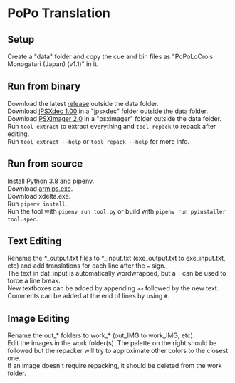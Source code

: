 # PoPo Translation
## Setup
Create a "data" folder and copy the cue and bin files as "PoPoLoCrois Monogatari (Japan) (v1.1)" in it.  
## Run from binary
Download the latest [release](https://github.com/Illidanz/PoPoTranslation/releases) outside the data folder.  
Download [jPSXdec 1.00](https://github.com/m35/jpsxdec/releases) in a "jpsxdec" folder outside the data folder.  
Download [PSXImager 2.0](https://www.romhacking.net/utilities/1404/) in a "psximager" folder outside the data folder.  
Run `tool extract` to extract everything and `tool repack` to repack after editing.  
Run `tool extract --help` or `tool repack --help` for more info.  
## Run from source
Install [Python 3.8](https://www.python.org/downloads/) and pipenv.  
Download [armips.exe](https://github.com/Kingcom/armips/releases).  
Download xdelta.exe.  
Run `pipenv install`.  
Run the tool with `pipenv run tool.py` or build with `pipenv run pyinstaller tool.spec`.  
## Text Editing
Rename the \*\_output.txt files to \*\_input.txt (exe_output.txt to exe_input.txt, etc) and add translations for each line after the `=` sign.  
The text in dat_input is automatically wordwrapped, but a `|` can be used to force a line break.  
New textboxes can be added by appending `>>` followed by the new text.  
Comments can be added at the end of lines by using `#`.  
## Image Editing
Rename the out\_\* folders to work\_\* (out_IMG to work_IMG, etc).  
Edit the images in the work folder(s). The palette on the right should be followed but the repacker will try to approximate other colors to the closest one.  
If an image doesn't require repacking, it should be deleted from the work folder.  
